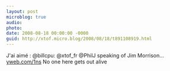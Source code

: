 ```yaml
---
layout: post
microblog: true
audio: 
photo: 
date: 2008-08-18 00:00:00 -0000
guid: http://xtof.micro.blog/2008/08/18/t891108919.html
---
```

J'ai aimé :  @billcpu: @xtof_fr @PhilJ speaking of Jim Morrison... [yweb.com/1ns](http://yweb.com/1ns) No one here gets out alive
